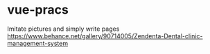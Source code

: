 # vue-pracs
Imitate pictures and simply write pages
https://www.behance.net/gallery/90714005/Zendenta-Dental-clinic-management-system
